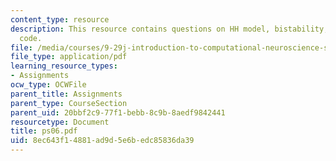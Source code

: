 ```yaml
---
content_type: resource
description: This resource contains questions on HH model, bistability, and MATLAB
  code.
file: /media/courses/9-29j-introduction-to-computational-neuroscience-spring-2004/8ec643f14881ad9d5e6bedc85836da39_ps06.pdf
file_type: application/pdf
learning_resource_types:
- Assignments
ocw_type: OCWFile
parent_title: Assignments
parent_type: CourseSection
parent_uid: 20bbf2c9-77f1-bebb-8c9b-8aedf9842441
resourcetype: Document
title: ps06.pdf
uid: 8ec643f1-4881-ad9d-5e6b-edc85836da39
---
```

